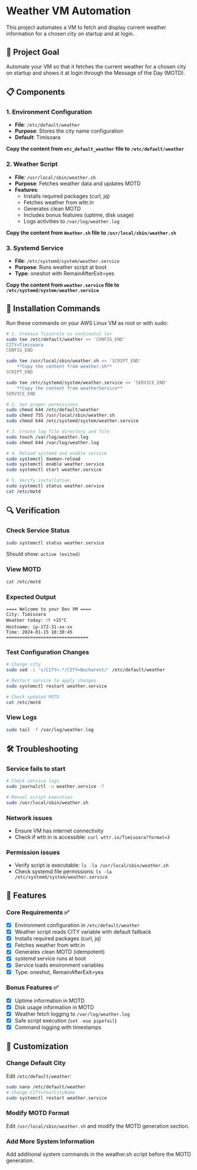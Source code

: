 # Weather VM Automation

This project automates a VM to fetch and display current weather information for a chosen city on startup and at login.

## 🎯 Project Goal
Automate your VM so that it fetches the current weather for a chosen city on startup and shows it at login through the Message of the Day (MOTD).

## 📋 Components

### 1. Environment Configuration
- **File**: `/etc/default/weather`
- **Purpose**: Stores the city name configuration
- **Default**: Timisoara

**Copy the content from `etc_default_weather` file to `/etc/default/weather`**

### 2. Weather Script
- **File**: `/usr/local/sbin/weather.sh`
- **Purpose**: Fetches weather data and updates MOTD
- **Features**: 
  - Installs required packages (curl, jq)
  - Fetches weather from wttr.in
  - Generates clean MOTD
  - Includes bonus features (uptime, disk usage)
  - Logs activities to `/var/log/weather.log`

**Copy the content from `Weather.sh` file to `/usr/local/sbin/weather.sh`**

### 3. Systemd Service
- **File**: `/etc/systemd/system/weather.service`
- **Purpose**: Runs weather script at boot
- **Type**: oneshot with RemainAfterExit=yes

**Copy the content from `weather.service` file to `/etc/systemd/system/weather.service`**

## 🚀 Installation Commands

Run these commands on your AWS Linux VM as root or with sudo:

```bash
# 1. Creeaza fișierele cu conținutul lor
sudo tee /etc/default/weather << 'CONFIG_END'
CITY=Timisoara
CONFIG_END

sudo tee /usr/local/sbin/weather.sh << 'SCRIPT_END'
    **Copy the content from weather.sh**
SCRIPT_END

sudo tee /etc/systemd/system/weather.service << 'SERVICE_END'
    **Copy the content from weatherService**
SERVICE_END

# 2. Set proper permissions
sudo chmod 644 /etc/default/weather
sudo chmod 755 /usr/local/sbin/weather.sh
sudo chmod 644 /etc/systemd/system/weather.service

# 3. Create log file directory and file
sudo touch /var/log/weather.log
sudo chmod 644 /var/log/weather.log

# 4. Reload systemd and enable service
sudo systemctl daemon-reload 
sudo systemctl enable weather.service
sudo systemctl start weather.service

# 5. Verify installation
sudo systemctl status weather.service
cat /etc/motd
```

## 🔍 Verification

### Check Service Status
```bash
sudo systemctl status weather.service
```
Should show: `active (exited)`

### View MOTD
```bash
cat /etc/motd
```

### Expected Output
```
==== Welcome to your Dev VM ====
City: Timisoara
Weather today: ⛅️ +15°C
Hostname: ip-172-31-xx-xx
Time: 2024-01-15 10:30:45
===============================
```

### Test Configuration Changes
```bash
# Change city
sudo sed -i 's/CITY=.*/CITY=Bucharest/' /etc/default/weather

# Restart service to apply changes
sudo systemctl restart weather.service

# Check updated MOTD
cat /etc/motd
```

### View Logs
```bash
sudo tail -f /var/log/weather.log
```

## 🛠️ Troubleshooting

### Service fails to start
```bash
# Check service logs
sudo journalctl -u weather.service -f

# Manual script execution
sudo /usr/local/sbin/weather.sh
```

### Network issues
- Ensure VM has internet connectivity
- Check if wttr.in is accessible: `curl wttr.in/Timisoara?format=3`

### Permission issues
- Verify script is executable: `ls -la /usr/local/sbin/weather.sh`
- Check systemd file permissions: `ls -la /etc/systemd/system/weather.service`

## 🧩 Features

### Core Requirements ✅
- [x] Environment configuration in `/etc/default/weather`
- [x] Weather script reads CITY variable with default fallback
- [x] Installs required packages (curl, jq)
- [x] Fetches weather from wttr.in
- [x] Generates clean MOTD (idempotent)
- [x] systemd service runs at boot
- [x] Service loads environment variables
- [x] Type: oneshot, RemainAfterExit=yes

### Bonus Features ✅
- [x] Uptime information in MOTD
- [x] Disk usage information in MOTD
- [x] Weather fetch logging to `/var/log/weather.log`
- [x] Safe script execution (`set -euo pipefail`)
- [x] Command logging with timestamps

## 🔧 Customization

### Change Default City
Edit `/etc/default/weather`:
```bash
sudo nano /etc/default/weather
# Change CITY=YourCityName
sudo systemctl restart weather.service
```

### Modify MOTD Format
Edit `/usr/local/sbin/weather.sh` and modify the MOTD generation section.

### Add More System Information
Add additional system commands in the weather.sh script before the MOTD generation.
